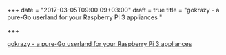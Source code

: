 +++
date = "2017-03-05T09:00:09+03:00"
draft = true
title = "gokrazy - a pure-Go userland for your Raspberry Pi 3 appliances "

+++

<p><a href="https://t.co/l8rpMYgPSt">gokrazy - a pure-Go userland for your Raspberry Pi 3 appliances </a></p>
